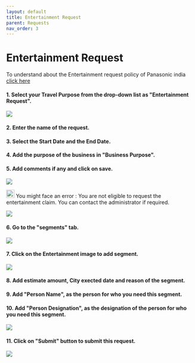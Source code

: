 ```yaml
---
layout: default
title: Entertainment Request
parent: Requests 
nav_order: 3
---
```


# Entertainment Request

To understand about the Entertainment request policy of Panasonic india <a href="{{ site.url }}{{ site.baseurl }}\assets\images\ent.pdf">click here</a>

#### 1. Select your Travel Purpose from the drop-down list as "Entertainment Request". 

<img src="{{ site.url }}{{ site.baseurl }}\assets\images\ent\ent1a.png">

#### 2. Enter the name of the request.

#### 3. Select the Start Date and the End Date.

#### 4. Add the purpose of the business in "Business Purpose".

#### 5. Add comments if any and click on save.

<img src="{{ site.url }}{{ site.baseurl }}\assets\images\ent\ent1.png">

<img src="{{ site.url }}{{ site.baseurl }}\assets\images\bulb.png"  height="22" width="22"> You might face an error : You are not eligible to request the entertainment claim. You can contact the administrator if required.

<img src="{{ site.url }}{{ site.baseurl }}\assets\images\ent\ent2.png">

#### 6. Go to the "segments" tab.

<img src="{{ site.url }}{{ site.baseurl }}\assets\images\ent\ent2a.png">

#### 7. Click on the Entertainment image to add segment.

<img src="{{ site.url }}{{ site.baseurl }}\assets\images\ent\ent3b.png">

#### 8. Add estimate amount, City exected date and reason of the segment.

#### 9. Add "Person Name", as the person for who you need this segment.

#### 10. Add "Person Designation", as the designation of the person for who you need this segment.

<img src="{{ site.url }}{{ site.baseurl }}\assets\images\ent\ent3.png">

#### 11. Click on "Submit" button to submit this request.

<img src="{{ site.url }}{{ site.baseurl }}\assets\images\ent\ent4.png">
